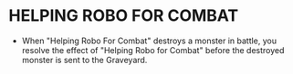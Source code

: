 # HELPING ROBO FOR COMBAT

*   When "Helping Robo For Combat" destroys a monster in battle, you resolve the effect of "Helping Robo for Combat" before the destroyed monster is sent to the Graveyard.
